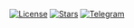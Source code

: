 [![License](https://img.shields.io/badge/license-MIT-green.svg)](https://github.com/rw-service-delivery/domain/blob/main/LICENSE)
[![Stars](https://img.shields.io/github/stars/rw-service-delivery)](https://github.com/rw-delivery)
[![Telegram](https://img.shields.io/badge/Telegram-join-active?logo=telegram)](https://t.me/+jS3pEA-iExI3N2M6)
